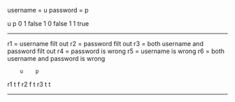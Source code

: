 
username = u
password = p 

u    p
0    1    false
1    0    false
1    1    true

-----

r1 = username filt out
r2 = password filt out
r3 = both username and password filt out
r4 = password is wrong
r5 = username is wrong
r6 = both username and password is wrong

        u    p
r1      t    f 
r2      f    t
r3      t    t

-------------------
